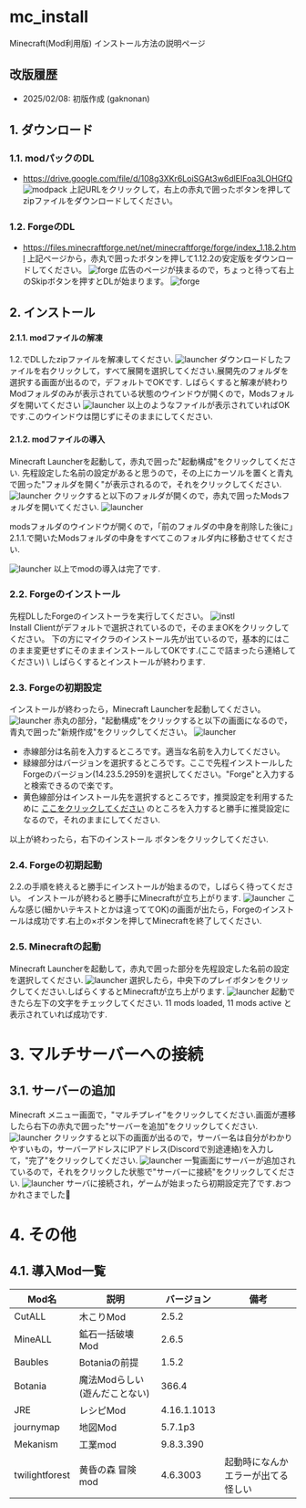 # mc_install
Minecraft(Mod利用版) インストール方法の説明ページ

## 改版履歴
- 2025/02/08: 初版作成 (gaknonan)

## 1. ダウンロード

### 1.1. modパックのDL
- https://drive.google.com/file/d/108g3XKr6LoiSGAt3w6dlEIFoa3LOHGfQ
![modpack](/imgs/img.png)
上記URLをクリックして，右上の赤丸で囲ったボタンを押してzipファイルをダウンロードしてください。

### 1.2. ForgeのDL
- https://files.minecraftforge.net/net/minecraftforge/forge/index_1.18.2.html
上記ページから，赤丸で囲ったボタンを押して1.12.2の安定版をダウンロードしてください。
![forge](/imgs/image1.png)
広告のページが挟まるので，ちょっと待って右上のSkipボタンを押すとDLが始まります。
![forge](/imgs/img2.png)

## 2. インストール

#### 2.1.1. modファイルの解凍
1.2.でDLしたzipファイルを解凍してください.
![launcher](/imgs/img6.png)
ダウンロードしたファイルを右クリックして，すべて展開を選択してください.展開先のフォルダを選択する画面が出るので，デフォルトでOKです.
しばらくすると解凍が終わり Modフォルダのみが表示されている状態のウインドウが開くので，Modsフォルダを開いてください
![launcher](/imgs/mods.png)
以上のようなファイルが表示されていればOKです.このウインドウは閉じずにそのままにしてください.

#### 2.1.2. modファイルの導入
Minecraft Launcherを起動して，赤丸で囲った"起動構成"をクリックしてください.
先程設定した名前の設定があると思うので，その上にカーソルを置くと青丸で囲った"フォルダを開く"が表示されるので，それをクリックしてください.
![launcher](/imgs/img7.png)
クリックすると以下のフォルダが開くので，赤丸で囲ったModsフォルダを開いてください.
![launcher](/imgs/img8.png)

modsフォルダのウインドウが開くので，「前のフォルダの中身を削除した後に」2.1.1.で開いたModsフォルダの中身をすべてこのフォルダ内に移動させてください.

![launcher](/imgs/img9.png)
以上でmodの導入は完了です.

### 2.2. Forgeのインストール
先程DLしたForgeのインストーラを実行してください。
![instl](/imgs/instl.png)
\
Install Clientがデフォルトで選択されているので，そのままOKをクリックしてください。
下の方にマイクラのインストール先が出ているので，基本的にはこのまま変更せずにそのままインストールしてOKです.(ここで詰まったら連絡してください) \\
しばらくするとインストールが終わります.

### 2.3. Forgeの初期設定
インストールが終わったら，Minecraft Launcherを起動してください。
![launcher](/imgs/img3.png)
赤丸の部分，"起動構成"をクリックすると以下の画面になるので，青丸で囲った"新規作成"をクリックしてください。
![launcher](/imgs/img4.png)
- 赤線部分は名前を入力するところです。適当な名前を入力してください。
- 緑線部分はバージョンを選択するところです。ここで先程インストールしたForgeのバージョン(14.23.5.2959)を選択してください。"Forge"と入力すると検索できるので楽です。
- 黄色線部分はインストール先を選択するところです，推奨設定を利用するために <u>ここをクリックしてください</u>
のところを入力すると勝手に推奨設定になるので，それのままにしてください.
  
以上が終わったら，右下のインストール ボタンをクリックしてください.


### 2.4. Forgeの初期起動
2.2.の手順を終えると勝手にインストールが始まるので，しばらく待ってください。
インストールが終わると勝手にMinecraftが立ち上がります.
![launcher](/imgs/img5.png)
こんな感じ(細かいテキストとかは違っててOK)の画面が出たら，Forgeのインストールは成功です.右上の×ボタンを押してMinecraftを終了してください.

### 2.5. Minecraftの起動
Minecraft Launcherを起動して，赤丸で囲った部分を先程設定した名前の設定を選択してください.
![launcher](/imgs/img10.png)
選択したら，中央下のプレイボタンをクリックしてください.しばらくするとMinecraftが立ち上がります.
![launcher](/imgs/img11.png)
起動できたら左下の文字をチェックしてください. 11 mods loaded, 11 mods active と表示されていれば成功です.

# 3. マルチサーバーへの接続
## 3.1. サーバーの追加
Minecraft メニュー画面で，"マルチプレイ"をクリックしてください.画面が遷移したら右下の赤丸で囲った"サーバーを追加"をクリックしてください.
![launcher](/imgs/img12.png)
クリックすると以下の画面が出るので，サーバー名は自分がわかりやすいもの，サーバーアドレスにIPアドレス(Discordで別途連絡)を入力して，"完了"をクリックしてください.
![launcher](/imgs/img13.png)
一覧画面にサーバーが追加されているので，それをクリックした状態で"サーバーに接続"をクリックしてください.
![launcher](/imgs/img14.png)
サーバに接続され，ゲームが始まったら初期設定完了です.おつかれさまでした🎉

# 4. その他
## 4.1. 導入Mod一覧
| Mod名 | 説明 | バージョン | 備考 |
| ---- | ---- | ---- | ---- |
| CutALL | 木こりMod | 2.5.2 |  |
| MineALL | 鉱石一括破壊Mod | 2.6.5 |  |
| Baubles | Botaniaの前提 | 1.5.2 |  |
| Botania | 魔法Modらしい(遊んだことない) | 366.4 |  |
| JRE | レシピMod | 4.16.1.1013 |  |
| journymap | 地図Mod | 5.7.1p3 |  |
| Mekanism | 工業mod | 9.8.3.390 |  |
| twilightforest | 黄昏の森 冒険mod | 4.6.3003 | 起動時になんかエラーが出てる 怪しい |




